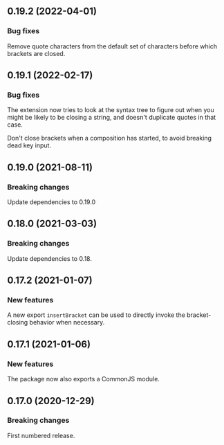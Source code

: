 ## 0.19.2 (2022-04-01)

### Bug fixes

Remove quote characters from the default set of characters before which brackets are closed.

## 0.19.1 (2022-02-17)

### Bug fixes

The extension now tries to look at the syntax tree to figure out when you might be likely to be closing a string, and doesn't duplicate quotes in that case.

Don't close brackets when a composition has started, to avoid breaking dead key input.

## 0.19.0 (2021-08-11)

### Breaking changes

Update dependencies to 0.19.0

## 0.18.0 (2021-03-03)

### Breaking changes

Update dependencies to 0.18.

## 0.17.2 (2021-01-07)

### New features

A new export `insertBracket` can be used to directly invoke the bracket-closing behavior when necessary.

## 0.17.1 (2021-01-06)

### New features

The package now also exports a CommonJS module.

## 0.17.0 (2020-12-29)

### Breaking changes

First numbered release.

